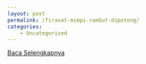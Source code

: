 ```yaml
---
layout: post
permalink: /firasat-mimpi-rambut-dipotong/
categories:
    - Uncategorized
---
```


[Baca Selengkapnya](/03)